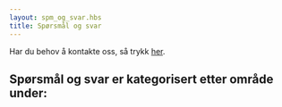 ```yaml
---
layout: spm_og_svar.hbs
title: Spørsmål og svar
---
```

Har du behov å kontakte oss, så trykk [her](https://skatteetaten.github.io/folkeregisteret-api-dokumentasjon/kontakt-oss/).

 

## Spørsmål og svar er kategorisert etter område under:

